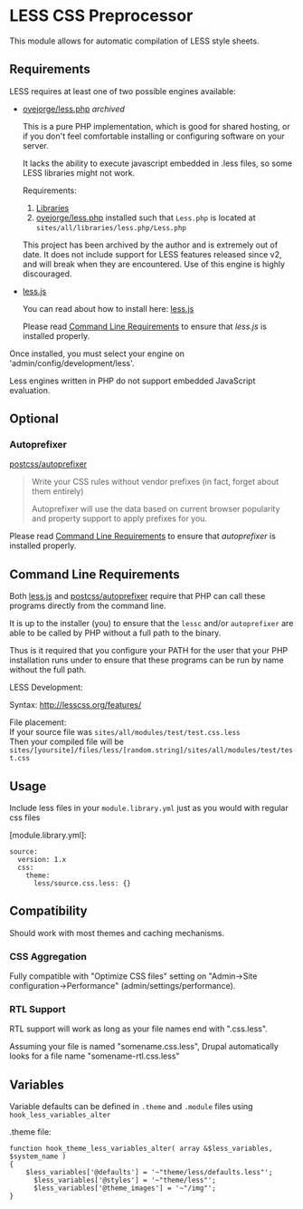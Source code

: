 
LESS CSS Preprocessor
=====================

This module allows for automatic compilation of LESS style sheets.

Requirements
------------

LESS requires at least one of two possible engines available:

[oyejorge/less.php]: http://lessphp.gpeasy.com/
[less.js]: http://lesscss.org/usage/#command-line-usage

[Command Line Requirements]: #command

 -  [oyejorge/less.php] *archived*
    
    This is a pure PHP implementation, which is good for shared hosting, or if you don't feel comfortable
    installing or configuring software on your server.
    
    It lacks the ability to execute javascript embedded in .less files, so some LESS libraries might not work.
    
    Requirements:
    
    1. [Libraries](https://drupal.org/project/libraries)
    2. [oyejorge/less.php] installed such that `Less.php` is located at `sites/all/libraries/less.php/Less.php`
    
    This project has been archived by the author and is extremely out of date. It does not include support for
    LESS features released since v2, and will break when they are encountered. Use of this engine is highly
    discouraged.

 -  [less.js]
    
    You can read about how to install here: [less.js]
    
    Please read [Command Line Requirements] to ensure that *less.js* is installed properly.

Once installed, you must select your engine on 'admin/config/development/less'.

Less engines written in PHP do not support embedded JavaScript evaluation.

Optional
--------

### Autoprefixer

[postcss/autoprefixer]: https://github.com/postcss/autoprefixer

[postcss/autoprefixer]
> Write your CSS rules without vendor prefixes (in fact, forget about them entirely)
> 
> Autoprefixer will use the data based on current browser popularity and property support to apply prefixes for you.

Please read [Command Line Requirements] to ensure that *autoprefixer* is installed properly.

<a name="command"></a>
Command Line Requirements
-------------------------

Both [less.js] and [postcss/autoprefixer] require that PHP can call these programs directly from the command line.

It is up to the installer (you) to ensure that the `lessc` and/or `autoprefixer` are able to be called by PHP without a full path to the binary.

Thus is it required that you configure your PATH for the user that your PHP installation runs under to ensure that these programs can be run by name without the full path.


LESS Development:

Syntax: http://lesscss.org/features/



File placement:  
If your source file was `sites/all/modules/test/test.css.less`  
Then your compiled file will be `sites/[yoursite]/files/less/[random.string]/sites/all/modules/test/test.css`  

Usage
-----

Include less files in your `module.library.yml` just as you would with regular css files

[module.library.yml]:

    source:
      version: 1.x
      css:
        theme:
          less/source.css.less: {}


Compatibility
-------------

Should work with most themes and caching mechanisms.


### CSS Aggregation

Fully compatible with "Optimize CSS files" setting on "Admin->Site configuration->Performance" (admin/settings/performance).


### RTL Support

RTL support will work as long as your file names end with ".css.less".

Assuming your file is named "somename.css.less", Drupal automatically looks for a file name "somename-rtl.css.less"

Variables
---------

Variable defaults can be defined in `.theme` and `.module` files using `hook_less_variables_alter`

.theme file:

    function hook_theme_less_variables_alter( array &$less_variables, $system_name )
    {
      	$less_variables['@defaults'] = '~"theme/less/defaults.less"';
	      $less_variables['@styles'] = '~"theme/less"';
	      $less_variables['@theme_images'] = '~"/img"';
    }

